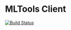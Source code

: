 # MLTools Client
[![Build Status](https://travis-ci.com/rafaelign/mltools-client.svg?token=FqRT3Psan5vzzZzcVTbL&branch=master)](https://travis-ci.com/rafaelign/mltools-client)
